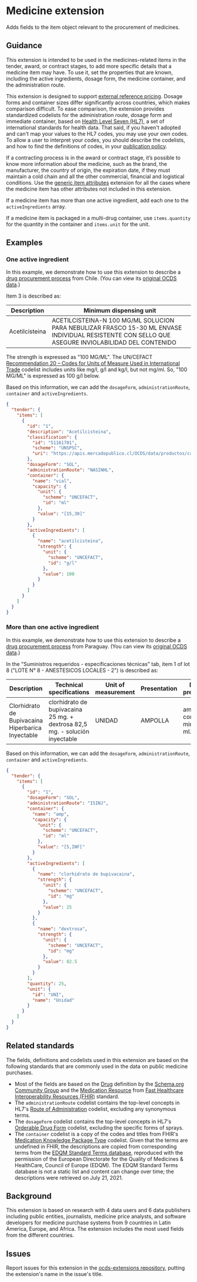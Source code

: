# Medicine extension

Adds fields to the item object relevant to the procurement of medicines.

## Guidance

This extension is intended to be used in the medicines-related items in the tender, award, or contract stages, to add more specific details that a medicine item may have. To use it, set the properties that are known, including the active ingredients, dosage form, the medicine container, and the administration route.

This extension is designed to support [external reference pricing](https://en.wikipedia.org/wiki/External_reference_pricing). Dosage forms and container sizes differ significantly across countries, which makes comparison difficult. To ease comparison, the extension provides standardized codelists for the administration route, dosage form and immediate container, based on [Health Level Seven (HL7)](https://www.hl7.org), a set of international standards for health data. That said, if you haven't adopted and can't map your values to the HL7 codes, you may use your own codes. To allow a user to interpret your codes, you should describe the codelists, and how to find the definitions of codes, in your [publication policy](https://standard.open-contracting.org/latest/en/guidance/publish/#finalize-your-publication-policy).

If a contracting process is in the award or contract stage, it’s possible to know more information about the medicine, such as the brand, the manufacturer, the country of origin, the expiration date, if they must maintain a cold chain and all the other commercial, financial and logistical conditions. Use the [generic item attributes](https://extensions.open-contracting.org/en/extensions/itemAttributes/master/) extension for all the cases where the medicine item has other attributes not included in this extension.

If a medicine item has more than one active ingredient, add each one to the `activeIngredients` array.

If a medicine item is packaged in a multi-drug container, use `items.quantity` for the quantity in the container and `items.unit` for the unit.

## Examples

### One active ingredient

In this example, we demonstrate how to use this extension to describe a [drug procurement process](https://www.mercadopublico.cl/Procurement/Modules/RFB/DetailsAcquisition.aspx?qs=OE1kSVnLUBVxS5IkXPNLRQ==) from Chile. (You can view its [original OCDS data](https://api.mercadopublico.cl/APISOCDS/ocds/tender/734-82-LP14).)

Item 3 is described as:

Description | Minimum dispensing unit
-|-
Acetilcisteina | ACETILCISTEINA-N 100 MG/ML SOLUCION PARA NEBULIZAR FRASCO 15-30 ML ENVASE INDIVIDUAL RESISTENTE CON SELLO QUE ASEGURE INVIOLABILIDAD DEL CONTENIDO

The strength is expressed as "100 MG/ML". The UN/CEFACT [Recommendation 20 – Codes for Units of Measure Used in International Trade](https://unece.org/trade/uncefact/cl-recommendations) codelist includes units like mg/l, g/l and kg/l, but not mg/ml. So, "100 MG/ML" is expressed as 100 g/l below.

Based on this information, we can add the `dosageForm`, `administrationRoute`, `container` and `activeIngredients`.

```json
{
  "tender": {
    "items": [
      {
        "id": "1",
        "description": "Acetilcisteina",
        "classification": {
          "id": "51161701",
          "scheme": "UNSPSC",
          "uri": "https://apis.mercadopublico.cl/OCDS/data/productos/categoria/51161701"
        },
        "dosageForm": "SOL",
        "administrationRoute": "NASINHL",
        "container": {
          "name": "vial",
          "capacity": {
            "unit": {
              "scheme": "UNCEFACT",
              "id": "ml"
            },
            "value": "[15,30]"
          }
        },
        "activeIngredients": [
          {
            "name": "acetilcisteina",
            "strength": {
              "unit": {
                "scheme": "UNCEFACT",
                "id": "g/l"
              },
              "value": 100
            }
          }
        ]
      }
    ]
  }
}
```
### More than one active ingredient

In this example, we demonstrate how to use this extension to describe a [drug procurement process](https://www.contrataciones.gov.py/licitaciones/convocatoria/391507-adquisicion-medicamentos-hospital-clinicas-1.html#pliego) from Paraguay. (You can view its [original OCDS data](https://contrataciones.gov.py/datos/api/v3/doc/ocds/record/ocds-03ad3f-391507).)

In the "Suministros requeridos - especificaciones técnicas" tab, item 1 of lot 8 ("LOTE N° 8 - ANESTESICOS LOCALES - 2") is described as:

Description | Technical specifications | Unit of measurement | Presentation |  Delivery presentation
-|-|-|-|-
Clorhidrato de Bupivacaina Hiperbarica Inyectable | clorhidrato de bupivacaina 25 mg. + dextrosa 82,5 mg. - solución inyectable | UNIDAD | AMPOLLA | ampollas como minimo de 5 ml.

Based on this information, we can add the `dosageForm`, `administrationRoute`, `container` and `activeIngredients`.

```json
{
  "tender": {
    "items": [
      {
        "id": "1",
        "dosageForm": "SOL",
        "administrationRoute": "ISINJ",
        "container": {
          "name": "amp",
          "capacity": {
            "unit": {
              "scheme": "UNCEFACT",
              "id": "ml"
            },
            "value": "[5,INF["
          }
        },
        "activeIngredients": [
          {
            "name": "clorhidrato de bupivacaina",
            "strength": {
              "unit": {
                "scheme": "UNCEFACT",
                "id": "mg"
              },
              "value": 25
            }
          },
          {
            "name": "dextrosa",
            "strength": {
              "unit": {
                "scheme": "UNCEFACT",
                "id": "mg"
              },
              "value": 82.5
            }
          }
        ],
        "quantity": 25,
        "unit": {
          "id": "UNI",
          "name": "Unidad"
        }
      }
    ]
  }
}
```

## Related standards

The fields, definitions and codelists used in this extension are based on the following standards that are commonly used in the data on public medicine purchases.

- Most of the fields are based on the [Drug](https://schema.org/Drug) definition by the [Schema.org Community Group](https://www.w3.org/community/schemaorg/) and the [Medication Resource](https://www.hl7.org/fhir/medication.html) from [Fast Healthcare Interoperability Resources (FHIR)](http://hl7.org/fhir/) standard.
- The `administrationRoute` codelist contains the top-level concepts in HL7's [Route of Administration](https://terminology.hl7.org/CodeSystem/v3-RouteOfAdministration/) codelist, excluding any synonymous terms.
- The `dosageForm` codelist contains the top-level concepts in HL7's [Orderable Drug Form](https://terminology.hl7.org/CodeSystem/v3-orderableDrugForm/) codelist, excluding the specific forms of sprays.
- The `container` codelist is a copy of the codes and titles from FHIR's [Medication Knowledge Package Type](https://terminology.hl7.org/CodeSystem/medicationknowledge-package-type/) codelist. Given that the terms are undefined in FHIR, the descriptions are copied from corresponding terms from the [EDQM Standard Terms database](https://standardterms.edqm.eu), reproduced with the permission of the European Directorate for the Quality of Medicines & HealthCare, Council of Europe (EDQM). The EDQM Standard Terms database is not a static list and content can change over time; the descriptions were retrieved on July 21, 2021.

## Background

This extension is based on research with 4 data users and 6 data publishers including public entities, journalists, medicine price analysts, and software developers for medicine purchase systems from 9 countries in Latin America, Europe, and Africa. The extension includes the most used fields from the different countries.

## Issues

Report issues for this extension in the [ocds-extensions repository](https://github.com/open-contracting/ocds-extensions/issues), putting the extension's name in the issue's title.

